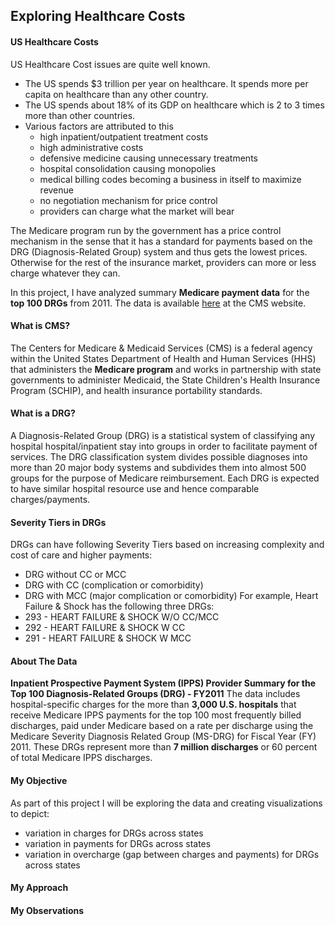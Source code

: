 Exploring Healthcare Costs
-----------------------
#### US Healthcare Costs
US Healthcare Cost issues are quite well known.
* The US spends $3 trillion per year on healthcare. It spends more per capita on healthcare than any other country.
* The US spends about 18% of its GDP on healthcare which is 2 to 3 times more than other countries.
* Various factors are attributed to this
  * high inpatient/outpatient treatment costs
  * high administrative costs
  * defensive medicine causing unnecessary treatments
  * hospital consolidation causing monopolies
  * medical billing codes becoming a business in itself to maximize revenue
  * no negotiation mechanism for price control
  * providers can charge what the market will bear

The Medicare program run by the government has a price control mechanism in the sense that it has a standard for payments based on the DRG (Diagnosis-Related Group) system and thus gets the lowest prices. Otherwise for the rest of the insurance market, providers can more or less charge whatever they can.

In this project, I have analyzed summary **Medicare payment data** for the **top 100 DRGs** from 2011. The data is available [here](https://data.cms.gov/Medicare-Inpatient/Inpatient-Prospective-Payment-System-IPPS-Provider/97k6-zzx3) at the CMS website.

#### What is CMS?
The Centers for Medicare & Medicaid Services (CMS) is a federal agency within the United States Department of Health and Human Services (HHS) that administers the **Medicare program** and works in partnership with state governments to administer Medicaid, the State Children's Health Insurance Program (SCHIP), and health insurance portability standards.

#### What is a DRG?
A Diagnosis-Related Group (DRG) is a statistical system of classifying any hospital hospital/inpatient stay into groups in order to facilitate payment of services. The DRG classification system divides possible diagnoses into more than 20 major body systems and subdivides them into almost 500 groups for the purpose of Medicare reimbursement. Each DRG is expected to have similar hospital resource use and hence comparable charges/payments.

#### Severity Tiers in DRGs
DRGs can have following Severity Tiers based on increasing complexity and cost of care and higher payments:
* DRG without CC or MCC
* DRG with CC (complication or comorbidity)
* DRG with MCC (major complication or comorbidity)
For example, Heart Failure & Shock has the following three DRGs:
* 293 - HEART FAILURE & SHOCK W/O CC/MCC
* 292 - HEART FAILURE & SHOCK W CC
* 291 - HEART FAILURE & SHOCK W MCC

#### About The Data
**Inpatient Prospective Payment System (IPPS) Provider Summary for the Top 100 Diagnosis-Related Groups (DRG) - FY2011**
The data includes hospital-specific charges for the more than **3,000 U.S. hospitals** that receive Medicare IPPS payments for the top 100 most frequently billed discharges, paid under Medicare based on a rate per discharge using the Medicare Severity Diagnosis Related Group (MS-DRG) for Fiscal Year (FY) 2011. These DRGs represent more than **7 million discharges** or 60 percent of total Medicare IPPS discharges.

#### My Objective
As part of this project I will be exploring the data and creating visualizations to depict:
* variation in charges for DRGs across states
* variation in payments for DRGs across states
* variation in overcharge (gap between charges and payments) for DRGs across states

#### My Approach

#### My Observations
